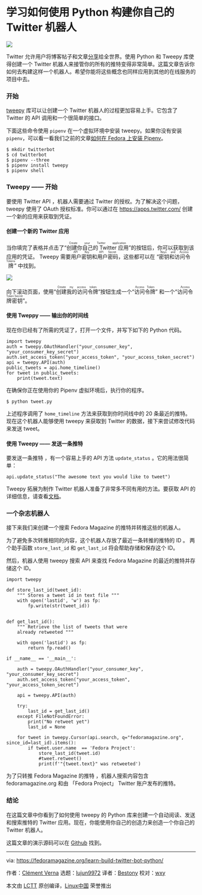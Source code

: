 学习如何使用 Python 构建你自己的 Twitter 机器人
======

![](https://fedoramagazine.org/wp-content/uploads/2018/07/twitterbot-816x345.jpg)

Twitter 允许用户将博客帖子和文章[分享][1]给全世界。使用 Python 和 Tweepy 库使得创建一个 Twitter 机器人来接管你的所有的推特变得非常简单。这篇文章告诉你如何去构建这样一个机器人。希望你能将这些概念也同样应用到其他的在线服务的项目中去。

### 开始

[tweepy][2] 库可以让创建一个 Twitter 机器人的过程更加容易上手。它包含了 Twitter 的 API 调用和一个很简单的接口。

下面这些命令使用 `pipenv` 在一个虚拟环境中安装 tweepy。如果你没有安装 `pipenv`，可以看一看我们之前的文章[如何在 Fedora 上安装 Pipenv][3]。

```
$ mkdir twitterbot
$ cd twitterbot
$ pipenv --three
$ pipenv install tweepy
$ pipenv shell
```

### Tweepy —— 开始

要使用 Twitter API ，机器人需要通过 Twitter 的授权。为了解决这个问题， tweepy 使用了 OAuth 授权标准。你可以通过在 <https://apps.twitter.com/> 创建一个新的应用来获取到凭证。


#### 创建一个新的 Twitter 应用

当你填完了表格并点击了“<ruby>创建你自己的 Twitter 应用<rt>Create your Twitter application</rt></ruby>”的按钮后，你可以获取到该应用的凭证。 Tweepy 需要<ruby>用户密钥<rt>API Key</rt></ruby>和<ruby>用户密码<rt>API Secret</rt></ruby>，这些都可以在  “<ruby>密钥和访问令牌<rt>Keys and Access Tokens</rt></ruby>” 中找到。

![][4]

向下滚动页面，使用“<ruby>创建我的访问令牌<rt>Create my access token</rt></ruby>”按钮生成一个“<ruby>访问令牌<rt>Access Token</rt></ruby>” 和一个“<ruby>访问令牌密钥<rt>Access Token Secret</rt></ruby>”。

#### 使用 Tweppy —— 输出你的时间线

现在你已经有了所需的凭证了，打开一个文件，并写下如下的 Python 代码。

```
import tweepy
auth = tweepy.OAuthHandler("your_consumer_key", "your_consumer_key_secret")
auth.set_access_token("your_access_token", "your_access_token_secret")
api = tweepy.API(auth)
public_tweets = api.home_timeline()
for tweet in public_tweets:
    print(tweet.text)
```

在确保你正在使用你的 Pipenv 虚拟环境后，执行你的程序。

```
$ python tweet.py
```

上述程序调用了 `home_timeline` 方法来获取到你时间线中的 20 条最近的推特。现在这个机器人能够使用 tweepy 来获取到 Twitter 的数据，接下来尝试修改代码来发送 tweet。

#### 使用 Tweepy —— 发送一条推特 

要发送一条推特 ，有一个容易上手的 API 方法 `update_status` 。它的用法很简单：

```
api.update_status("The awesome text you would like to tweet")
```

Tweepy 拓展为制作 Twitter 机器人准备了非常多不同有用的方法。要获取 API 的详细信息，请查看[文档][5]。


### 一个杂志机器人

接下来我们来创建一个搜索 Fedora Magazine 的推特并转推这些的机器人。

为了避免多次转推相同的内容，这个机器人存放了最近一条转推的推特的 ID 。 两个助手函数 `store_last_id` 和 `get_last_id` 将会帮助存储和保存这个 ID。

然后，机器人使用 tweepy 搜索 API 来查找 Fedora Magazine 的最近的推特并存储这个 ID。

```
import tweepy

def store_last_id(tweet_id):
    """ Stores a tweet id in text file """
    with open('lastid', 'w') as fp:
        fp.write(str(tweet_id))


def get_last_id():
    """ Retrieve the list of tweets that were
    already retweeted """

    with open('lastid') as fp:
        return fp.read()

if __name__ == '__main__':

    auth = tweepy.OAuthHandler("your_consumer_key", "your_consumer_key_secret")
    auth.set_access_token("your_access_token", "your_access_token_secret")

    api = tweepy.API(auth)

    try:
        last_id = get_last_id()
    except FileNotFoundError:
        print("No retweet yet")
        last_id = None

    for tweet in tweepy.Cursor(api.search, q="fedoramagazine.org", since_id=last_id).items():
        if tweet.user.name  == 'Fedora Project':
            store_last_id(tweet.id)
            #tweet.retweet()
            print(f'"{tweet.text}" was retweeted')
```

为了只转推 Fedora Magazine 的推特 ，机器人搜索内容包含 fedoramagazine.org 和由 「Fedora Project」 Twitter 账户发布的推特。

### 结论

在这篇文章中你看到了如何使用 tweepy 的 Python 库来创建一个自动阅读、发送和搜索推特的 Twitter 应用。现在，你能使用你自己的创造力来创造一个你自己的 Twitter 机器人。

这篇文章的演示源码可以在 [Github][6] 找到。

--------------------------------------------------------------------------------

via: https://fedoramagazine.org/learn-build-twitter-bot-python/

作者：[Clément Verna][a]
选题：[lujun9972](https://github.com/lujun9972)
译者：[Bestony](https://github.com/bestony)
校对：[wxy](https://github.com/wxy)

本文由 [LCTT](https://github.com/LCTT/TranslateProject) 原创编译，[Linux中国](https://linux.cn/) 荣誉推出

[a]:https://fedoramagazine.org
[1]:https://twitter.com
[2]:https://tweepy.readthedocs.io/en/v3.5.0/
[3]:https://linux.cn/article-9827-1.html
[4]:https://fedoramagazine.org/wp-content/uploads/2018/07/Screenshot-from-2018-07-19-20-17-17.png
[5]:http://docs.tweepy.org/en/v3.5.0/api.html#id1
[6]:https://github.com/cverna/magabot
